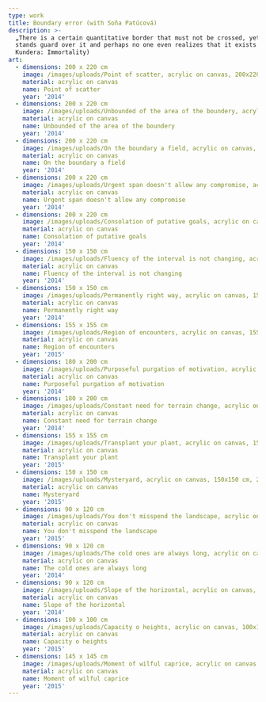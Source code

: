 ```yaml
---
type: work
title: Boundary error (with Soňa Patúcová)
description: >-
  „There is a certain quantitative border that must not be crossed, yet no one
  stands guard over it and perhaps no one even realizes that it exists." (Milan
  Kundera: Immortality)
art:
  - dimensions: 200 x 220 cm
    image: /images/uploads/Point of scatter, acrylic on canvas, 200x220 cm, 2014.jpg
    material: acrylic on canvas
    name: Point of scatter
    year: '2014'
  - dimensions: 200 x 220 cm
    image: /images/uploads/Unbounded of the area of the boundery, acrylic on canvas, 200x220 cm, 2014.jpg
    material: acrylic on canvas
    name: Unbounded of the area of the boundery
    year: '2014'
  - dimensions: 200 x 220 cm
    image: /images/uploads/On the boundary a field, acrylic on canvas, 200x220 cm, 2014.jpg
    material: acrylic on canvas
    name: On the boundary a field
    year: '2014'
  - dimensions: 200 x 220 cm
    image: /images/uploads/Urgent span doesn't allow any compromise, acrylic on canvas, 200x220 cm, 2014.jpg
    material: acrylic on canvas
    name: Urgent span doesn't allow any compromise
    year: '2014'
  - dimensions: 200 x 220 cm
    image: /images/uploads/Consolation of putative goals, acrylic on canvas, 200x220 cm, 2014.jpg
    material: acrylic on canvas
    name: Consolation of putative goals
    year: '2014'
  - dimensions: 150 x 150 cm
    image: /images/uploads/Fluency of the interval is not changing, acrylic on cancas, 150x150 cm, 2014.jpg
    material: acrylic on canvas
    name: Fluency of the interval is not changing
    year: '2014'
  - dimensions: 150 x 150 cm
    image: /images/uploads/Permanently right way, acrylic on canvas, 150x150 cm, 2014.jpg
    material: acrylic on canvas
    name: Permanently right way
    year: '2014'
  - dimensions: 155 x 155 cm
    image: /images/uploads/Region of encounters, acrylic on canvas, 155x155cm, 2015.jpg
    material: acrylic on canvas
    name: Region of encounters
    year: '2015'
  - dimensions: 180 x 200 cm
    image: /images/uploads/Purposeful purgation of motivation, acrylic on canvas, 180x200 cm, 2014.jpg
    material: acrylic on canvas
    name: Purposeful purgation of motivation
    year: '2014'
  - dimensions: 180 x 200 cm
    image: /images/uploads/Constant need for terrain change, acrylic on canvas, 180x200 cm, 2014.jpg
    material: acrylic on canvas
    name: Constant need for terrain change
    year: '2014'
  - dimensions: 155 x 155 cm
    image: /images/uploads/Transplant your plant, acrylic on canvas, 155x155 cm, 2015.jpg
    material: acrylic on canvas
    name: Transplant your plant
    year: '2015'
  - dimensions: 150 x 150 cm
    image: /images/uploads/Mysteryard, acrylic on canvas, 150x150 cm, 2015.jpg
    material: acrylic on canvas
    name: Mysteryard
    year: '2015'
  - dimensions: 90 x 120 cm
    image: /images/uploads/You don't misspend the landscape, acrylic on canvas, 90x120 cm, 2015.jpg
    material: acrylic on canvas
    name: You don't misspend the landscape
    year: '2015'
  - dimensions: 90 x 120 cm
    image: /images/uploads/The cold ones are always long, acrylic on canvas, 90x120 cm, 2014.jpg
    material: acrylic on canvas
    name: The cold ones are always long
    year: '2014'
  - dimensions: 90 x 120 cm
    image: /images/uploads/Slope of the horizontal, acrylic on canvas, 90x120 cm, 2014.jpg
    material: acrylic on canvas
    name: Slope of the horizontal
    year: '2014'
  - dimensions: 100 x 100 cm
    image: /images/uploads/Capacity o heights, acrylic on canvas, 100x100 cm, 2015.jpg
    material: acrylic on canvas
    name: Capacity o heights
    year: '2015'
  - dimensions: 145 x 145 cm
    image: /images/uploads/Moment of wilful caprice, acrylic on canvas, 145x145 cm, 2015.jpg
    material: acrylic on canvas
    name: Moment of wilful caprice
    year: '2015'
---
```

